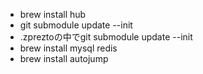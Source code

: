 - brew install hub
- git submodule update --init
- .zpreztoの中でgit submodule update --init
- brew install mysql redis
- brew install autojump
